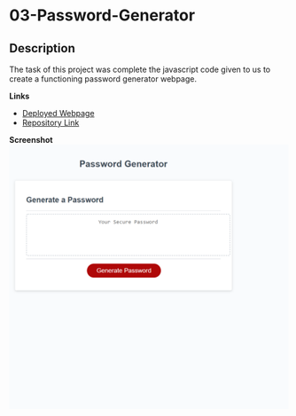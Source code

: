 # 03-Password-Generator
## Description
The task of this project was complete the javascript code given to us to create a functioning password generator webpage.

**Links**

* [Deployed Webpage](https://danringenbach.github.io/03-Password-Generator/ "Deployed Webpage")
* [Repository Link](https://github.com/DanRingenbach/03-Password-Generator "Repository Link")

**Screenshot**
 ![alt text](screenshot.png)
 